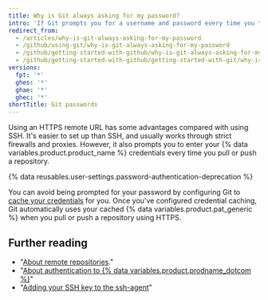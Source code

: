 ```yaml
---
title: Why is Git always asking for my password?
intro: 'If Git prompts you for a username and password every time you try to interact with GitHub, you''re probably using the HTTPS clone URL for your repository.'
redirect_from:
  - /articles/why-is-git-always-asking-for-my-password
  - /github/using-git/why-is-git-always-asking-for-my-password
  - /github/getting-started-with-github/why-is-git-always-asking-for-my-password
  - /github/getting-started-with-github/getting-started-with-git/why-is-git-always-asking-for-my-password
versions:
  fpt: '*'
  ghes: '*'
  ghae: '*'
  ghec: '*'
shortTitle: Git passwords
---
```

Using an HTTPS remote URL has some advantages compared with using SSH. It's easier to set up than SSH, and usually works through strict firewalls and proxies. However, it also prompts you to enter your {% data variables.product.product_name %} credentials every time you pull or push a repository. 

{% data reusables.user-settings.password-authentication-deprecation %}

You can avoid being prompted for your password by configuring Git to [cache your credentials](/get-started/getting-started-with-git/caching-your-github-credentials-in-git) for you. Once you've configured credential caching, Git automatically uses your cached {% data variables.product.pat_generic %} when you pull or push a repository using HTTPS.

## Further reading

- "[About remote repositories](/get-started/getting-started-with-git/about-remote-repositories)."
- "[About authentication to {% data variables.product.prodname_dotcom %}](/authentication/keeping-your-account-and-data-secure/about-authentication-to-github)"
- "[Adding your SSH key to the ssh-agent](/authentication/connecting-to-github-with-ssh/generating-a-new-ssh-key-and-adding-it-to-the-ssh-agent#adding-your-ssh-key-to-the-ssh-agent)"
